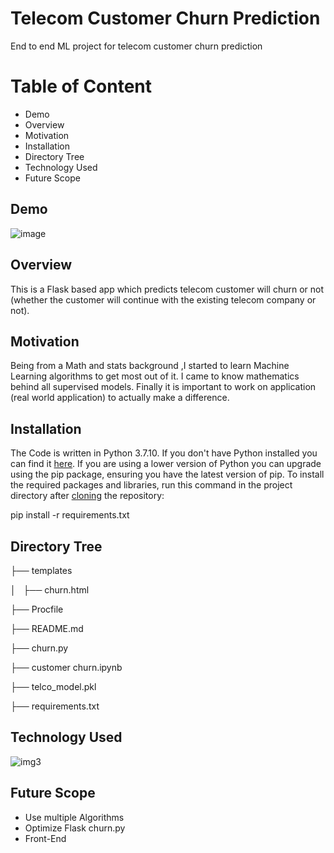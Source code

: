 # Telecom Customer Churn Prediction
End to end ML project for telecom customer churn prediction

##
# **Table of Content**

- Demo 
- Overview
- Motivation
- Installation
- Directory Tree
- Technology Used
- Future Scope

##
## **Demo**
![image](https://github.com/kewin333/TELECOM_CHURN_PREDICTION/assets/100823696/16aa91fb-7a1d-4d19-9a84-707b0a719757)


##
## **Overview**

This is a Flask based app which predicts telecom customer will churn or not (whether the customer will continue with the existing telecom company or not).

##
## **Motivation**

Being from a Math and stats background ,I started to learn Machine Learning algorithms to get most out of it. I came to know mathematics behind all supervised models. Finally it is important to work on application (real world application) to actually make a difference.

##
## **Installation**

The Code is written in Python 3.7.10. If you don't have Python installed you can find it [here](https://www.python.org/downloads/). If you are using a lower version of Python you can upgrade using the pip package, ensuring you have the latest version of pip. To install the required packages and libraries, run this command in the project directory after [cloning](https://www.howtogeek.com/451360/how-to-clone-a-github-repository/) the repository:

pip install -r requirements.txt

##
## **Directory **Tree****

├── templates

│   ├── churn.html

├── Procfile

├── README.md

├── churn.py

├── customer churn.ipynb

├── telco_model.pkl

├── requirements.txt

##
## **Technology Used**

![img3](https://user-images.githubusercontent.com/102221348/181692163-15141f09-2390-4a85-ad70-24131554b3e0.png)

##
## **Future Scope**

- Use multiple Algorithms
- Optimize Flask churn.py
- Front-End
##
